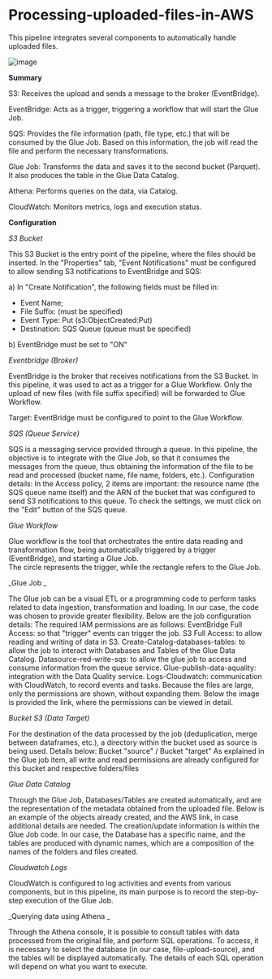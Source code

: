 # Processing-uploaded-files-in-AWS
This pipeline integrates several components to automatically handle uploaded files.

![image](https://github.com/user-attachments/assets/fce59c38-d759-43d3-9bed-2aeb0c5b9f73)

**Summary**

S3: Receives the upload and sends a message to the broker (EventBridge).

EventBridge: Acts as a trigger, triggering a workflow that will start the Glue Job.

SQS: Provides the file information (path, file type, etc.) that will be consumed by the Glue Job. Based on this information, the job will read the file and perform the necessary transformations.

Glue Job: Transforms the data and saves it to the second bucket (Parquet). It also produces the table in the Glue Data Catalog.

Athena: Performs queries on the data, via Catalog.

CloudWatch: Monitors metrics, logs and execution status.

**Configuration**

_S3 Bucket_

This S3 Bucket is the entry point of the pipeline, where the files should be inserted. 
In the "Properties" tab, "Event Notifications" must be configured to allow sending S3 notifications to EventBridge and SQS:

a) In "Create Notification", the following fields must be filled in: 
- Event Name; 
- File Suffix: (must be specified) 
- Event Type: Put (s3:ObjectCreated:Put) 
- Destination: SQS Queue (queue must be specified)

b) EventBridge must be set to "ON" 

_Eventbridge (Broker)_ 

EventBridge is the broker that receives notifications from the S3 Bucket. In this pipeline, it was used to act as a trigger for a Glue Workflow. 
Only the upload of new files (with file suffix specified) will be forwarded to Glue Workflow.

Target: EventBridge must be configured to point to the Glue Workflow.


_SQS (Queue Service)_

SQS is a messaging service provided through a queue. In this pipeline, the objective is to integrate with the Glue Job, so that it consumes the messages from the queue, thus obtaining the information of the file to be read and processed (bucket name, file name, folders, etc.). 
Configuration details: 
In the Access policy, 2 items are important: the resource name (the SQS queue name itself) and the ARN of the bucket that was configured to send S3 notifications to this queue. To check the settings, we must click on the "Edit" button of the SQS queue. 

_Glue Workflow_

Glue workflow is the tool that orchestrates the entire data reading and transformation flow, being automatically triggered by a trigger (EventBridge), and starting a Glue Job.  
The circle represents the trigger, while the rectangle refers to the Glue Job.

_Glue Job _

The Glue job can be a visual ETL or a programming code to perform tasks related to data ingestion, transformation and loading. In our case, the code was chosen to provide greater flexibility. Below are the job configuration details: 
The required IAM permissions are as follows: 
EventBridge Full Access: so that "trigger" events can trigger the job. 
S3 Full Access: to allow reading and writing of data in S3. 
Create-Catalog-databases-tables: to allow the job to interact with Databases and Tables of the Glue Data Catalog. Datasource-red-write-sqs: to allow the glue job to access and consume information from the queue service. Glue-publish-data-aquality: integration with the Data Quality service. 
Logs-Cloudwatch: communication with CloudWatch, to record events and tasks. 
Because the files are large, only the permissions are shown, without expanding them. Below the image is provided the link, where the permissions can be viewed in detail.

_Bucket S3 (Data Target)_

For the destination of the data processed by the job (deduplication, merge between dataframes, etc.), a directory within the bucket used as source is being used. Details below: 
Bucket "source" / Bucket "target"
As explained in the Glue job item, all write and read permissions are already configured for this bucket and respective folders/files 

_Glue Data Catalog_

Through the Glue Job, Databases/Tables are created automatically, and are the representation of the metadata obtained from the uploaded file. 
Below is an example of the objects already created, and the AWS link, in case additional details are needed. The creation/update information is within the Glue Job code. 
In our case, the Database has a specific name, and the tables are produced with dynamic names, which are a composition of the names of the folders and files created.

_Cloudwatch Logs_

CloudWatch is configured to log activities and events from various components, but in this pipeline, its main purpose is to record the step-by-step execution of the Glue Job. 

_Querying data using Athena _

Through the Athena console, it is possible to consult tables with data processed from the original file, and perform SQL operations. 
To access, it is necessary to select the database (in our case, file-upload-source), and the tables will be displayed automatically. 
The details of each SQL operation will depend on what you want to execute.
